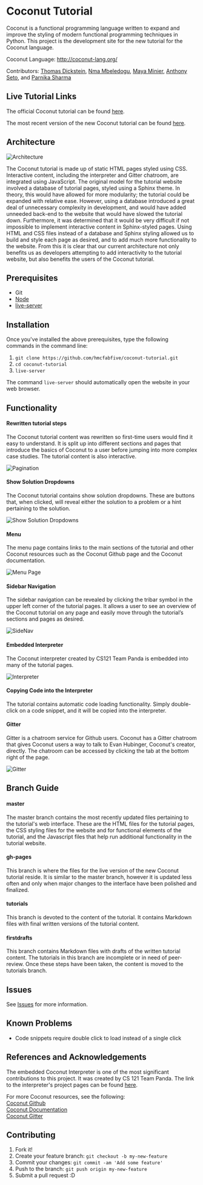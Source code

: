 # Coconut Tutorial

Coconut is a functional programming language written to expand and improve the styling of modern functional programming techniques in Python. This project is the development site for the new tutorial for the Coconut language.

Coconut Language: http://coconut-lang.org/

Contributors: [Thomas Dickstein](https://github.com/tdicksteinpomona), [Nma Mbeledogu](https://github.com/iamthenmam), [Maya Minier](https://github.com/minierm97), [Anthony Seto](https://github.com/ahseto), and [Parnika Sharma](https://github.com/psharma16)

## Live Tutorial Links

The official Coconut tutorial can be found [here](http://coconut.readthedocs.io/en/master/HELP.html).

The most recent version of the new Coconut tutorial can be found [here](https://hmcfabfive.github.io/coconut-tutorial/).

## Architecture

![Architecture](https://www.dl.dropboxusercontent.com/s/mt1x8toe6gwyjzk/Screen%20Shot%202018-04-19%20at%207.21.43%20AM.png?dl=0)

The Coconut tutorial is made up of static HTML pages styled using CSS. Interactive content, including the interpreter and Gitter chatroom, are integrated using JavaScript. The original model for the tutorial website involved a database of tutorial pages, styled using a Sphinx theme. In theory, this would have allowed for more modularity; the tutorial could be expanded with relative ease. However, using a database introduced a great deal of unnecessary complexity in development, and would have added unneeded back-end to the website that would have slowed the tutorial down. Furthermore, it was determined that it would be very difficult if not impossible to implement interactive content in Sphinx-styled pages. Using HTML and CSS files instead of a database and Sphinx styling allowed us to build and style each page as desired, and to add much more functionality to the website. From this it is clear that our current architecture not only benefits us as developers attempting to add interactivity to the tutorial website, but also benefits the users of the Coconut tutorial.

## Prerequisites

* Git
* [Node](https://nodejs.org/en/)  
* [live-server](https://github.com/tapio/live-server)

## Installation

Once you've installed the above prerequisites, type the following commands in the command line:  
1. `git clone https://github.com/hmcfabfive/coconut-tutorial.git`  
2. `cd coconut-tutorial`
3. `live-server`


The command `live-server` should automatically open the website in your web browser.

## Functionality

#### Rewritten tutorial steps

The Coconut tutorial content was rewritten so first-time users would find it easy to understand. It is split up into different sections and pages that introduce the basics of Coconut to a user before jumping into more complex case studies. The tutorial content is also interactive.

![Pagination](https://www.dl.dropboxusercontent.com/s/ovy5t2tkwnmfmau/Pagination.png)

#### Show Solution Dropdowns

The Coconut tutorial contains show solution dropdowns. These are buttons that, when clicked, will reveal either the solution to a problem or a hint pertaining to the solution.

![Show Solution Dropdowns](https://www.dl.dropboxusercontent.com/s/d4px57kspvxa3ow/Dropdowns.png)

#### Menu

The menu page contains links to the main sections of the tutorial and other Coconut resources such as the Coconut Github page and the Coconut documentation.

![Menu Page](https://www.dl.dropboxusercontent.com/s/9eo6vckevcia1e8/Menu.png)

#### Sidebar Navigation

The sidebar navigation can be revealed by clicking the tribar symbol in the upper left corner of the tutorial pages. It  allows a user to see an overview of the Coconut tutorial on any page and easily move through the tutorial’s sections and pages as desired.

![SideNav](https://www.dl.dropboxusercontent.com/s/vqa1w4alwixqekw/SideNav.png)

#### Embedded Interpreter

The Coconut interpreter created by CS121 Team Panda is embedded into many of the tutorial pages.

![Interpreter](https://www.dl.dropboxusercontent.com/s/1jlyzvevuxfobvs/Interpreter.png)

#### Copying Code into the Interpreter

The tutorial contains automatic code loading functionality. Simply double-click on a code snippet, and it will be copied into the interpreter.

#### Gitter
Gitter is a chatroom service for Github users. Coconut has a Gitter chatroom that gives Coconut users a way to talk to Evan Hubinger, Coconut's creator, directly. The chatroom can be accessed by clicking the tab at the bottom right of the page.

![Gitter](https://www.dl.dropboxusercontent.com/s/u8m4ei5s0arp3tn/Gitter.png)

## Branch Guide

#### master

The master branch contains the most recently updated files pertaining to the tutorial's web interface. These are the HTML files for the tutorial pages, the CSS styling files for the website and for functional elements of the tutorial, and the Javascript files that help run additional functionality in the tutorial website.

#### gh-pages

This branch is where the files for the live version of the new Coconut tutorial reside. It is similar to the master branch, however it is updated less often and only when major changes to the interface have been polished and finalized.

#### tutorials

This branch is devoted to the content of the tutorial. It contains Markdown files with final written versions of the tutorial content.

#### firstdrafts

This branch contains Markdown files with drafts of the written tutorial content. The tutorials in this branch are incomplete or in need of peer-review. Once these steps have been taken, the content is moved to the tutorials branch.

## Issues

See [Issues](https://github.com/hmcfabfive/coconut-tutorial/issues) for more information.

## Known Problems

* Code snippets require double click to load instead of a single click

## References and Acknowledgements

The embedded Coconut Interpreter is one of the most significant contributions to this project. It was created by CS 121 Team Panda. The link to the interpreter's project pages can be found [here](https://github.com/cs121-team-panda).

For more Coconut resources, see the following:  
[Coconut Github](https://github.com/evhub/coconut)  
[Coconut Documentation](http://coconut.readthedocs.io/en/master/DOCS.html)  
[Coconut Gitter](https://gitter.im/evhub/coconut)  

## Contributing

1. Fork it!
2. Create your feature branch: `git checkout -b my-new-feature`
3. Commit your changes: `git commit -am 'Add some feature'`
4. Push to the branch: `git push origin my-new-feature`
5. Submit a pull request :D
